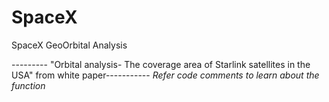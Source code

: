 # SpaceX
SpaceX GeoOrbital Analysis

--------- "Orbital analysis- The coverage area of Starlink satellites in the USA" from white paper-----------
*Refer code comments to learn about the function*
